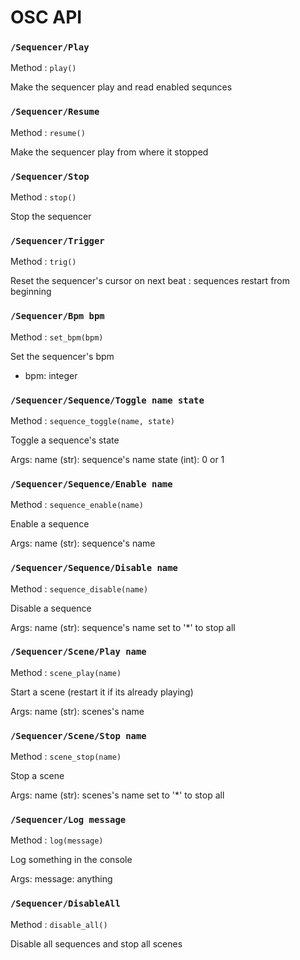 # OSC API

### `/Sequencer/Play `

Method : `play()`

Make the sequencer play and read enabled sequnces

### `/Sequencer/Resume `

Method : `resume()`

Make the sequencer play from where it stopped

### `/Sequencer/Stop `

Method : `stop()`

Stop the sequencer

### `/Sequencer/Trigger `

Method : `trig()`

Reset the sequencer's cursor on next beat : sequences restart from beginning

### `/Sequencer/Bpm bpm`

Method : `set_bpm(bpm)`

Set the sequencer's bpm
- bpm: integer

### `/Sequencer/Sequence/Toggle name state`

Method : `sequence_toggle(name, state)`

Toggle a sequence's state

Args:
name  (str): sequence's name
state (int): 0 or 1

### `/Sequencer/Sequence/Enable name`

Method : `sequence_enable(name)`

Enable a sequence

Args:
name  (str): sequence's name

### `/Sequencer/Sequence/Disable name`

Method : `sequence_disable(name)`

Disable a sequence

Args:
name (str): sequence's name
set to '*' to stop all

### `/Sequencer/Scene/Play name`

Method : `scene_play(name)`

Start a scene (restart it if its already playing)

Args:
name (str): scenes's name

### `/Sequencer/Scene/Stop name`

Method : `scene_stop(name)`

Stop a scene

Args:
name (str): scenes's name
set to '*' to stop all

### `/Sequencer/Log message`

Method : `log(message)`

Log something in the console

Args:
message: anything

### `/Sequencer/DisableAll `

Method : `disable_all()`

Disable all sequences and stop all scenes

